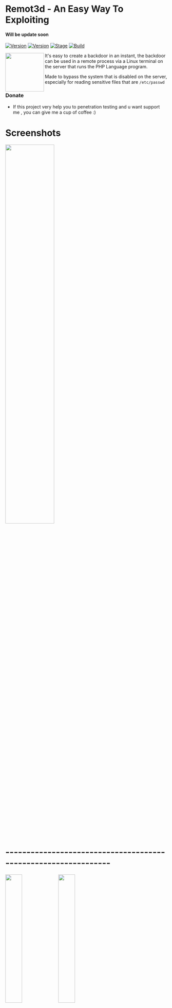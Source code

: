 
# Remot3d - An Easy Way To Exploiting 
#### Will be update soon

[![Version](https://img.shields.io/badge/Remot3d-v.1-brightgreen.svg?maxAge=259200)]()
[![Version](https://img.shields.io/badge/Codename-Wanted-red.svg?maxAge=259200)]()
[![Stage](https://img.shields.io/badge/Release-Stable-brightgreen.svg)]()
[![Build](https://img.shields.io/badge/Supported_OS-Linux-orange.svg)]()

<img align="left" width="120" height="120" src="https://avatars3.githubusercontent.com/u/31374361?s=460&v=4">

It's easy to create a backdoor in an instant, the backdoor can be used in a remote process via a Linux terminal on the server that runs the PHP Language program.

Made to bypass the system that is disabled on the server, especially for reading sensitive files that are ```/etc/passwd```

### Donate
- If this project very help you to penetration testing  and u want support me , you can give me a cup of coffee :)

# Screenshots
<img src="https://raw.githubusercontent.com/keepwannabe/Remot3d/master/screenshot/1.png" width="55%"></img>
# ---------------------------------------------------------------

<img src="https://raw.githubusercontent.com/keepwannabe/Remot3d/master/screenshot/2.png" width="32%"></img> <img src="https://raw.githubusercontent.com/keepwannabe/Remot3d/master/screenshot/3.png" width="32%"></img>

# List of Remot3d Functions

- Create backdoor for windows or linux servers (can run php file)

- Bypass disable function's with imap_open vulnerability

- Bypass read file ```/etc/passwd``` with cURL or Unique Logic Script's

- Generating Backdoor and can be remoted on Tools

- Some other fun stuff :)


## Getting Started
1. ```git clone https://github.com/KeepWannabe/Remot3d```
2. ```cd Remot3d```
3. ```chmod +x Remot3d.sh && ./Remot3d.sh```


## Linux operating systems we recommend :
- Linux mint (Ubuntu Based with Mate DE)
- Parrot 
- BackTrack 
- Backbox 
- DracOS
- IbisLinux



## Update Fatrat
- To update remot3d go to your Remot3d folder and execute :
```git pull && chmod +x Remot3d.sh && ./Remot3d.sh```


## Credits

### - Thanks to my god Allah
### >_ Bayu Fedra
### >_ Novran Fathir (a.k.a ZombieRoot)
### >_ Ardhana Resky (https://github.com/Ardzz)
### >_ Agus Setya R (a.k.a L0c4lh34rtz)
### >_ Edo -maland- (https://github.com/ScreetSec) < For always inspiring me !
### >_ IndoXploit - ZeroByte.ID - Eldersc0de Family and Much more !


## Found a Bug ?

- Submit new issue 


## ⭕️ Disclaimer

***Note: modifications, changes, or alterations to this sourcecode is acceptable, however,any public releases utilizing this code must be approved by writen this tool ( Abdi Prawira N ).***

